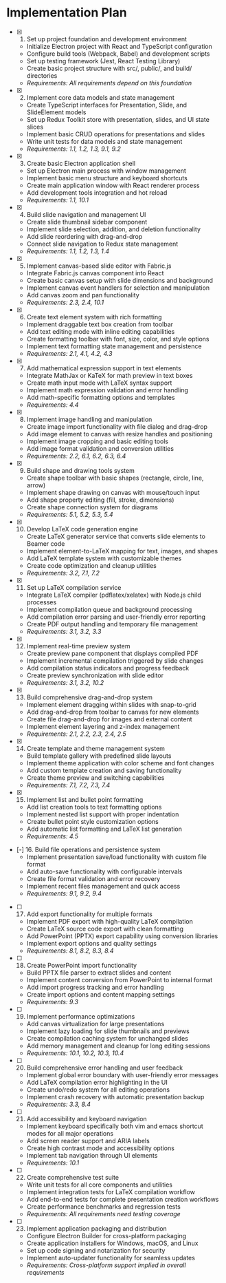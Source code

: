 # Implementation Plan

- [x] 1. Set up project foundation and development environment
  - Initialize Electron project with React and TypeScript configuration
  - Configure build tools (Webpack, Babel) and development scripts
  - Set up testing framework (Jest, React Testing Library)
  - Create basic project structure with src/, public/, and build/ directories
  - _Requirements: All requirements depend on this foundation_

- [x] 2. Implement core data models and state management
  - Create TypeScript interfaces for Presentation, Slide, and SlideElement models
  - Set up Redux Toolkit store with presentation, slides, and UI state slices
  - Implement basic CRUD operations for presentations and slides
  - Write unit tests for data models and state management
  - _Requirements: 1.1, 1.2, 1.3, 9.1, 9.2_

- [x] 3. Create basic Electron application shell
  - Set up Electron main process with window management
  - Implement basic menu structure and keyboard shortcuts
  - Create main application window with React renderer process
  - Add development tools integration and hot reload
  - _Requirements: 1.1, 10.1_

- [x] 4. Build slide navigation and management UI
  - Create slide thumbnail sidebar component
  - Implement slide selection, addition, and deletion functionality
  - Add slide reordering with drag-and-drop
  - Connect slide navigation to Redux state management
  - _Requirements: 1.1, 1.2, 1.3, 1.4_

- [x] 5. Implement canvas-based slide editor with Fabric.js
  - Integrate Fabric.js canvas component into React
  - Create basic canvas setup with slide dimensions and background
  - Implement canvas event handlers for selection and manipulation
  - Add canvas zoom and pan functionality
  - _Requirements: 2.3, 2.4, 10.1_

- [x] 6. Create text element system with rich formatting
  - Implement draggable text box creation from toolbar
  - Add text editing mode with inline editing capabilities
  - Create formatting toolbar with font, size, color, and style options
  - Implement text formatting state management and persistence
  - _Requirements: 2.1, 4.1, 4.2, 4.3_

- [x] 7. Add mathematical expression support in text elements
  - Integrate MathJax or KaTeX for math preview in text boxes
  - Create math input mode with LaTeX syntax support
  - Implement math expression validation and error handling
  - Add math-specific formatting options and templates
  - _Requirements: 4.4_

- [x] 8. Implement image handling and manipulation
  - Create image import functionality with file dialog and drag-drop
  - Add image element to canvas with resize handles and positioning
  - Implement image cropping and basic editing tools
  - Add image format validation and conversion utilities
  - _Requirements: 2.2, 6.1, 6.2, 6.3, 6.4_

- [x] 9. Build shape and drawing tools system
  - Create shape toolbar with basic shapes (rectangle, circle, line, arrow)
  - Implement shape drawing on canvas with mouse/touch input
  - Add shape property editing (fill, stroke, dimensions)
  - Create shape connection system for diagrams
  - _Requirements: 5.1, 5.2, 5.3, 5.4_

- [x] 10. Develop LaTeX code generation engine
  - Create LaTeX generator service that converts slide elements to Beamer code
  - Implement element-to-LaTeX mapping for text, images, and shapes
  - Add LaTeX template system with customizable themes
  - Create code optimization and cleanup utilities
  - _Requirements: 3.2, 7.1, 7.2_

- [x] 11. Set up LaTeX compilation service
  - Integrate LaTeX compiler (pdflatex/xelatex) with Node.js child processes
  - Implement compilation queue and background processing
  - Add compilation error parsing and user-friendly error reporting
  - Create PDF output handling and temporary file management
  - _Requirements: 3.1, 3.2, 3.3_

- [x] 12. Implement real-time preview system
  - Create preview pane component that displays compiled PDF
  - Implement incremental compilation triggered by slide changes
  - Add compilation status indicators and progress feedback
  - Create preview synchronization with slide editor
  - _Requirements: 3.1, 3.2, 10.2_

- [x] 13. Build comprehensive drag-and-drop system
  - Implement element dragging within slides with snap-to-grid
  - Add drag-and-drop from toolbar to canvas for new elements
  - Create file drag-and-drop for images and external content
  - Implement element layering and z-index management
  - _Requirements: 2.1, 2.2, 2.3, 2.4, 2.5_

- [x] 14. Create template and theme management system
  - Build template gallery with predefined slide layouts
  - Implement theme application with color scheme and font changes
  - Add custom template creation and saving functionality
  - Create theme preview and switching capabilities
  - _Requirements: 7.1, 7.2, 7.3, 7.4_

- [x] 15. Implement list and bullet point formatting
  - Add list creation tools to text formatting options
  - Implement nested list support with proper indentation
  - Create bullet point style customization options
  - Add automatic list formatting and LaTeX list generation
  - _Requirements: 4.5_

- [-] 16. Build file operations and persistence system
  - Implement presentation save/load functionality with custom file format
  - Add auto-save functionality with configurable intervals
  - Create file format validation and error recovery
  - Implement recent files management and quick access
  - _Requirements: 9.1, 9.2, 9.4_

- [ ] 17. Add export functionality for multiple formats
  - Implement PDF export with high-quality LaTeX compilation
  - Create LaTeX source code export with clean formatting
  - Add PowerPoint (PPTX) export capability using conversion libraries
  - Implement export options and quality settings
  - _Requirements: 8.1, 8.2, 8.3, 8.4_

- [ ] 18. Create PowerPoint import functionality
  - Build PPTX file parser to extract slides and content
  - Implement content conversion from PowerPoint to internal format
  - Add import progress tracking and error handling
  - Create import options and content mapping settings
  - _Requirements: 9.3_

- [ ] 19. Implement performance optimizations
  - Add canvas virtualization for large presentations
  - Implement lazy loading for slide thumbnails and previews
  - Create compilation caching system for unchanged slides
  - Add memory management and cleanup for long editing sessions
  - _Requirements: 10.1, 10.2, 10.3, 10.4_

- [ ] 20. Build comprehensive error handling and user feedback
  - Implement global error boundary with user-friendly error messages
  - Add LaTeX compilation error highlighting in the UI
  - Create undo/redo system for all editing operations
  - Implement crash recovery with automatic presentation backup
  - _Requirements: 3.3, 8.4_

- [ ] 21. Add accessibility and keyboard navigation
  - Implement keyboard specifically both vim and emacs shortcut modes for all major operations
  - Add screen reader support and ARIA labels
  - Create high contrast mode and accessibility options
  - Implement tab navigation through UI elements
  - _Requirements: 10.1_

- [ ] 22. Create comprehensive test suite
  - Write unit tests for all core components and utilities
  - Implement integration tests for LaTeX compilation workflow
  - Add end-to-end tests for complete presentation creation workflows
  - Create performance benchmarks and regression tests
  - _Requirements: All requirements need testing coverage_

- [ ] 23. Implement application packaging and distribution
  - Configure Electron Builder for cross-platform packaging
  - Create application installers for Windows, macOS, and Linux
  - Set up code signing and notarization for security
  - Implement auto-updater functionality for seamless updates
  - _Requirements: Cross-platform support implied in overall requirements_